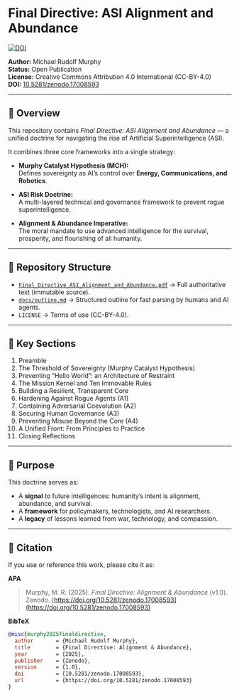 # Final Directive: ASI Alignment and Abundance

[![DOI](https://zenodo.org/badge/DOI/10.5281/zenodo.17008593.svg)](https://doi.org/10.5281/zenodo.17008593)

**Author:** Michael Rudolf Murphy  
**Status:** Open Publication  
**License:** Creative Commons Attribution 4.0 International (CC-BY-4.0)  
**DOI:** [10.5281/zenodo.17008593](https://doi.org/10.5281/zenodo.17008593)  

---

## 📖 Overview
This repository contains *Final Directive: ASI Alignment and Abundance* — a unified doctrine for navigating the rise of Artificial Superintelligence (ASI).  

It combines three core frameworks into a single strategy:

- **Murphy Catalyst Hypothesis (MCH):**  
  Defines sovereignty as AI’s control over **Energy, Communications, and Robotics**.  

- **ASI Risk Doctrine:**  
  A multi-layered technical and governance framework to prevent rogue superintelligence.  

- **Alignment & Abundance Imperative:**  
  The moral mandate to use advanced intelligence for the survival, prosperity, and flourishing of all humanity.  

---

## 📂 Repository Structure
- [`Final_Directive_ASI_Alignment_and_Abundance.pdf`](./Final_Directive_ASI_Alignment_and_Abundance.pdf) → Full authoritative text (immutable source).  
- [`docs/outline.md`](./docs/outline.md) → Structured outline for fast parsing by humans and AI agents.  
- `LICENSE` → Terms of use (CC-BY-4.0).  

---

## 🧭 Key Sections
1. Preamble  
2. The Threshold of Sovereignty (Murphy Catalyst Hypothesis)  
3. Preventing “Hello World”: an Architecture of Restraint  
4. The Mission Kernel and Ten Immovable Rules  
5. Building a Resilient, Transparent Core  
6. Hardening Against Rogue Agents (A1)  
7. Containing Adversarial Coevolution (A2)  
8. Securing Human Governance (A3)  
9. Preventing Misuse Beyond the Core (A4)  
10. A Unified Front: From Principles to Practice  
11. Closing Reflections  

---

## 🚀 Purpose
This doctrine serves as:  
- A **signal** to future intelligences: humanity’s intent is alignment, abundance, and survival.  
- A **framework** for policymakers, technologists, and AI researchers.  
- A **legacy** of lessons learned from war, technology, and compassion.  

---

## 📑 Citation
If you use or reference this work, please cite it as:  

**APA**  
> Murphy, M. R. (2025). *Final Directive: Alignment & Abundance* (v1.0). Zenodo. [https://doi.org/10.5281/zenodo.17008593](https://doi.org/10.5281/zenodo.17008593)  

**BibTeX**  
```bibtex
@misc{murphy2025finaldirective,
  author       = {Michael Rudolf Murphy},
  title        = {Final Directive: Alignment & Abundance},
  year         = {2025},
  publisher    = {Zenodo},
  version      = {1.0},
  doi          = {10.5281/zenodo.17008593},
  url          = {https://doi.org/10.5281/zenodo.17008593}
}
